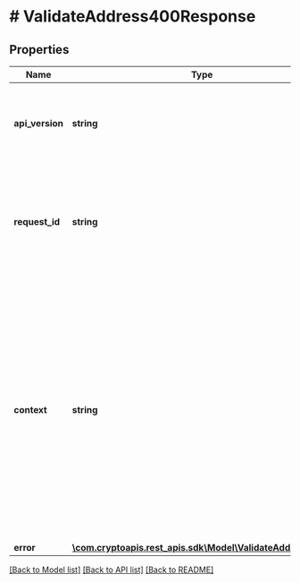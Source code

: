 # # ValidateAddress400Response

## Properties

Name | Type | Description | Notes
------------ | ------------- | ------------- | -------------
**api_version** | **string** | Specifies the version of the API that incorporates this endpoint. |
**request_id** | **string** | Defines the ID of the request. The &#x60;requestId&#x60; is generated by Crypto APIs and it&#39;s unique for every request. |
**context** | **string** | In batch situations the user can use the context to correlate responses with requests. This property is present regardless of whether the response was successful or returned as an error. &#x60;context&#x60; is specified by the user. | [optional]
**error** | [**\com.cryptoapis.rest_apis.sdk\Model\ValidateAddressE400**](ValidateAddressE400.md) |  |

[[Back to Model list]](../../README.md#models) [[Back to API list]](../../README.md#endpoints) [[Back to README]](../../README.md)
